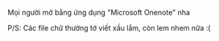 Mọi người mở bằng ứng dụng "Microsoft Onenote" nha

P/S: Các file chữ thường tớ viết xấu lắm, còn lem nhem nữa :(
